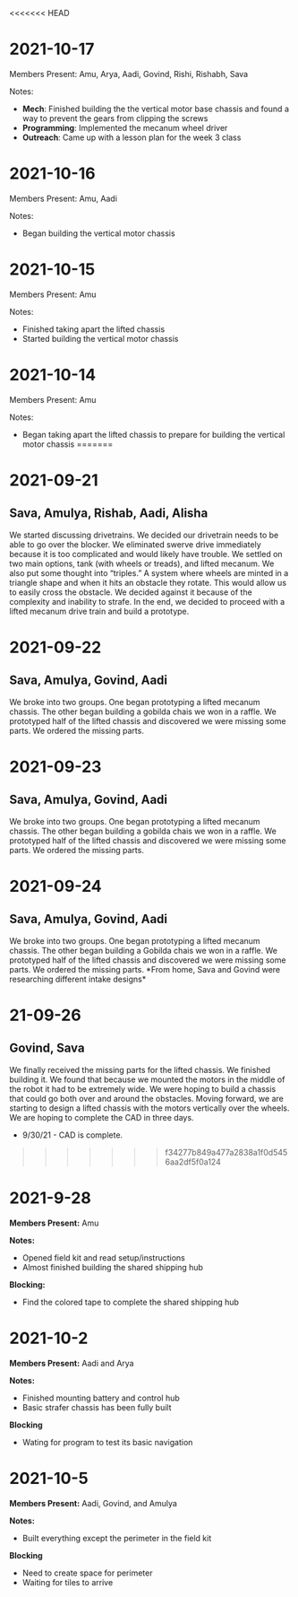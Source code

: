 <<<<<<< HEAD
# 2021-10-17

Members Present: Amu, Arya, Aadi, Govind, Rishi, Rishabh, Sava

Notes:
* **Mech**: Finished building the the vertical motor base chassis and found a way to prevent the gears from clipping the screws
* **Programming**: Implemented the mecanum wheel driver
* **Outreach**: Came up with a lesson plan for the week 3 class

# 2021-10-16

Members Present: Amu, Aadi

Notes:

* Began building the vertical motor chassis

# 2021-10-15

Members Present: Amu

Notes:

* Finished taking apart the lifted chassis
* Started building the vertical motor chassis


# 2021-10-14

Members Present: Amu

Notes:

* Began taking apart the lifted chassis to prepare for building the vertical motor chassis
=======
# 2021-09-21  
## Sava, Amulya, Rishab, Aadi, Alisha

We started discussing drivetrains. We decided our drivetrain needs to be able to go over the blocker. We eliminated swerve drive immediately because it is too complicated and would likely have trouble. We settled on two main options, tank (with wheels or treads), and lifted mecanum. We also put some thought into “triples.” A system where wheels are minted in a triangle shape and when it hits an obstacle they rotate. This would allow us to easily cross the obstacle. We decided against it because of the complexity and inability to strafe. In the end, we decided to proceed with a lifted mecanum drive train and build a prototype.

# 2021-09-22
## Sava, Amulya, Govind, Aadi

We broke into two groups. One began prototyping a lifted mecanum chassis. The other began building a gobilda chais we won in a raffle. We prototyped half of the lifted chassis and discovered we were missing some parts. We ordered the missing parts.

# 2021-09-23  
## Sava, Amulya, Govind, Aadi

We broke into two groups. One began prototyping a lifted mecanum chassis. The other began building a gobilda chais we won in a raffle. We prototyped half of the lifted chassis and discovered we were missing some parts. We ordered the missing parts.

# 2021-09-24 
## Sava, Amulya, Govind, Aadi

We broke into two groups. One began prototyping a lifted mecanum chassis. The other began building a Gobilda chais we won in a raffle. We prototyped half of the lifted chassis and discovered we were missing some parts. We ordered the missing parts.
\*From home, Sava and Govind were researching different intake designs\*

# 21-09-26  
## Govind, Sava

We finally received the missing parts for the lifted chassis. We finished building it. We found that because we mounted the motors in the middle of the robot it had to be extremely wide. We were hoping to build a chassis that could go both over and around the obstacles. Moving forward, we are starting to design a lifted chassis with the motors vertically over the wheels. We are hoping to complete the CAD in three days.

-   9/30/21 - CAD is complete.




>>>>>>> f34277b849a477a2838a1f0d5456aa2df5f0a124

# 2021-9-28

**Members Present:** Amu

**Notes:**
* Opened field kit and read setup/instructions
* Almost finished building the shared shipping hub

**Blocking:**
* Find the colored tape to complete the shared shipping hub

# 2021-10-2

**Members Present:** Aadi and Arya

**Notes:** 
* Finished mounting battery and control hub 
* Basic strafer chassis has been fully built

**Blocking**

* Wating for program to test its basic navigation


# 2021-10-5

**Members Present:** Aadi, Govind, and Amulya

**Notes:**
* Built everything except the perimeter in the field kit

**Blocking** 
* Need to create space for perimeter
* Waiting for tiles to arrive